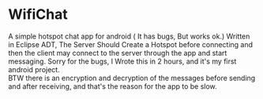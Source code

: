 # WifiChat
A simple hotspot chat app for android ( It has bugs, But works ok.)
Written in Eclipse ADT, The Server Should Create a Hotspot before connecting
and then the client may connect to the server through the app and start messaging.
Sorry for the bugs, I Wrote this in 2 hours, and it's my first android project.
<br/> BTW there is an encryption and decryption of the messages before sending and after receiving, and that's the reason for the app to be slow.
